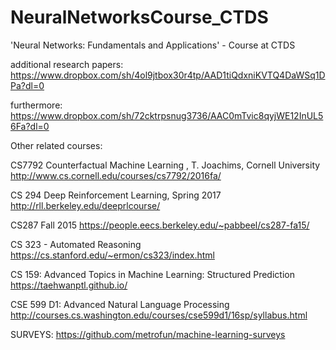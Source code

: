 # NeuralNetworksCourse_CTDS
'Neural Networks: Fundamentals and Applications' - Course at CTDS

additional research papers: https://www.dropbox.com/sh/4ol9jtbox30r4tp/AAD1tiQdxniKVTQ4DaWSq1DPa?dl=0

furthermore: https://www.dropbox.com/sh/72cktrpsnug3736/AAC0mTvic8qyjWE12InUL56Fa?dl=0

Other related courses: 

CS7792 Counterfactual Machine Learning , T. Joachims, Cornell University
http://www.cs.cornell.edu/courses/cs7792/2016fa/

CS 294 Deep Reinforcement Learning, Spring 2017 
http://rll.berkeley.edu/deeprlcourse/

CS287 Fall 2015
https://people.eecs.berkeley.edu/~pabbeel/cs287-fa15/

CS 323 - Automated Reasoning
https://cs.stanford.edu/~ermon/cs323/index.html

CS 159: Advanced Topics in Machine Learning: Structured Prediction
https://taehwanptl.github.io/

CSE 599 D1: Advanced Natural Language Processing
http://courses.cs.washington.edu/courses/cse599d1/16sp/syllabus.html


SURVEYS: https://github.com/metrofun/machine-learning-surveys 
